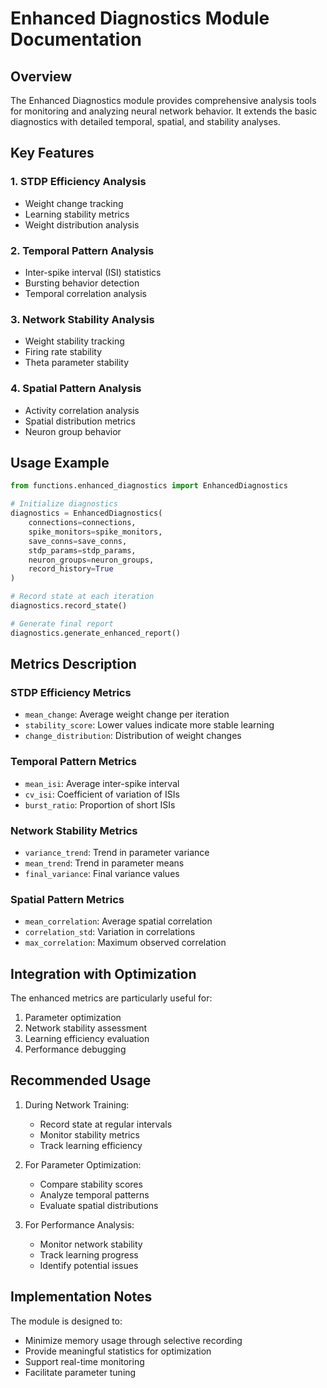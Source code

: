 # Enhanced Diagnostics Module Documentation

## Overview
The Enhanced Diagnostics module provides comprehensive analysis tools for monitoring and analyzing neural network behavior. It extends the basic diagnostics with detailed temporal, spatial, and stability analyses.

## Key Features

### 1. STDP Efficiency Analysis
- Weight change tracking
- Learning stability metrics
- Weight distribution analysis

### 2. Temporal Pattern Analysis
- Inter-spike interval (ISI) statistics
- Bursting behavior detection
- Temporal correlation analysis

### 3. Network Stability Analysis
- Weight stability tracking
- Firing rate stability
- Theta parameter stability

### 4. Spatial Pattern Analysis
- Activity correlation analysis
- Spatial distribution metrics
- Neuron group behavior

## Usage Example

```python
from functions.enhanced_diagnostics import EnhancedDiagnostics

# Initialize diagnostics
diagnostics = EnhancedDiagnostics(
    connections=connections,
    spike_monitors=spike_monitors,
    save_conns=save_conns,
    stdp_params=stdp_params,
    neuron_groups=neuron_groups,
    record_history=True
)

# Record state at each iteration
diagnostics.record_state()

# Generate final report
diagnostics.generate_enhanced_report()
```

## Metrics Description

### STDP Efficiency Metrics
- `mean_change`: Average weight change per iteration
- `stability_score`: Lower values indicate more stable learning
- `change_distribution`: Distribution of weight changes

### Temporal Pattern Metrics
- `mean_isi`: Average inter-spike interval
- `cv_isi`: Coefficient of variation of ISIs
- `burst_ratio`: Proportion of short ISIs

### Network Stability Metrics
- `variance_trend`: Trend in parameter variance
- `mean_trend`: Trend in parameter means
- `final_variance`: Final variance values

### Spatial Pattern Metrics
- `mean_correlation`: Average spatial correlation
- `correlation_std`: Variation in correlations
- `max_correlation`: Maximum observed correlation

## Integration with Optimization

The enhanced metrics are particularly useful for:
1. Parameter optimization
2. Network stability assessment
3. Learning efficiency evaluation
4. Performance debugging

## Recommended Usage

1. During Network Training:
   - Record state at regular intervals
   - Monitor stability metrics
   - Track learning efficiency

2. For Parameter Optimization:
   - Compare stability scores
   - Analyze temporal patterns
   - Evaluate spatial distributions

3. For Performance Analysis:
   - Monitor network stability
   - Track learning progress
   - Identify potential issues

## Implementation Notes

The module is designed to:
- Minimize memory usage through selective recording
- Provide meaningful statistics for optimization
- Support real-time monitoring
- Facilitate parameter tuning